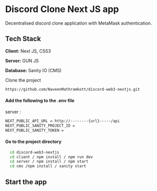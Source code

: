 # Discord Clone Next JS app

Decentralised discord clone application with MetaMask authentication.

## Tech Stack

**Client:** Next JS, CSS3

**Server:** GUN JS

**Database:** Sanity IO (CMS)

Clone the project

```bash
https://github.com/NaveenMathramkott/discord-web3-nextjs.git
```

#### Add the following to the .env file

server :
```bash
NEXT_PUBLIC_API_URL = http://--------{url}-----/api
NEXT_PUBLIC_SANITY_PROJECT_ID = 
NEXT_PUBLIC_SANITY_TOKEN = 
```

#### Go to the project directory
```bash
  cd discord-web3-nextjs
  cd client / npm install / npm run dev
  cd server / npm install / npm start
  cd cms /npm install / sanity start
```

## Start the app 
